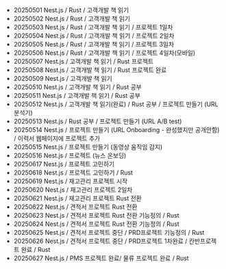- 20250501 Nest.js / Rust / 고객개발 책 읽기
- 20250502 Nest.js / Rust / 고객개발 책 읽기
- 20250503 Nest.js / Rust / 고객개발 책 읽기 / 프로젝트 1일차
- 20250504 Nest.js / Rust / 고객개발 책 읽기 / 프로젝트 2일차
- 20250505 Nest.js / Rust / 고객개발 책 읽기 / 프로젝트 3일차
- 20250506 Nest.js / Rust / 고객개발 책 읽기 / 프로젝트 4일차(모바일)
- 20250507 Nest.js / 고객개발 책 읽기  / Rust 프로젝트
- 20250508 Nest.js / 고객개발 책 읽기 / Rust 프로젝트 완료
- 20250509 Nest.js / 고객개발 책 읽기 
- 20250510 Nest.js / 고객개발 책 읽기 / Rust 공부
- 20250511 Nest.js / 고객개발 책 읽기 / Rust 공부
- 20250512 Nest.js / 고객개발 책 읽기(완료) / Rust 공부 / 프로젝트 만들기 (URL 분석기)
- 20250513 Nest.js / Rust 공부 / 프로젝트 만들기 (URL A/B test)
- 20250514 Nest.js / 프로젝트 만들기 (URL Onboarding - 완성했지만 공개안함) / 이력서 웹페이지에 프로젝트 추가
- 20250515 Nest.js / 프로젝트 만들기 (동영상 움직임 감지)
- 20250516 Nest.js / 프로젝트 (뉴스 온보딩)
- 20250617 Nest.js / 프로젝트 고민하기
- 20250618 Nest.js / 프로젝트 고민하기 / Rust
- 20250619 Nest.js / 재고관리 프로젝트 시작
- 20250620 Nest.js / 재고관리 프로젝트 2일차
- 20250621 Nest.js / 재고관리 프로젝트 Rust 전환 
- 20250622 Nest.js / 견적서 프로젝트 Rust 전환 
- 20250623 Nest.js / 견적서 프로젝트 Rust 전환 기능정의 / Rust
- 20250624 Nest.js / 견적서 프로젝트 Rust 전환 기능정의 / Rust
- 20250625 Nest.js / 견적서 프로젝트 중단 / PRD프로젝트 기능정의 / Rust
- 20250626 Nest.js / 견적서 프로젝트 중단 / PRD프로젝트 1차완료 / 칸반프로젝트 완료 / Rust
- 20250627 Nest.js / PMS 프로젝트 완료/ 물류 프로젝트 완료 / Rust